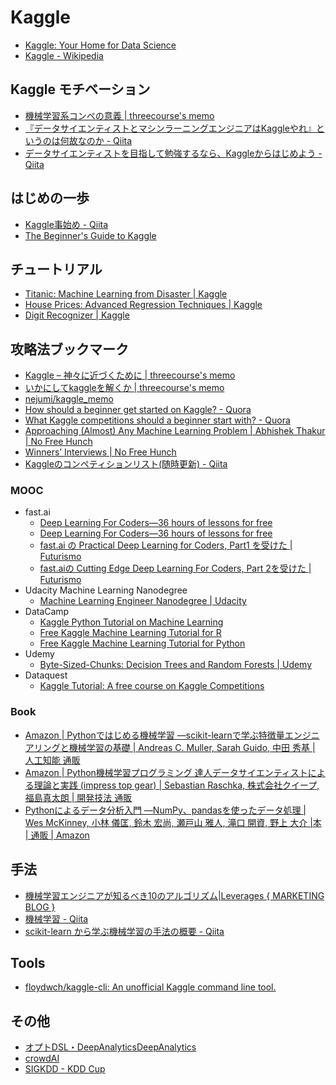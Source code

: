 # Kaggle
- [Kaggle: Your Home for Data Science](https://www.kaggle.com/)
- [Kaggle \- Wikipedia](https://ja.wikipedia.org/wiki/Kaggle)

## Kaggle モチベーション
- [機械学習系コンペの意義 \| threecourse's memo](http://threeprogramming.lolipop.jp/blog/?p=1077)
- [『データサイエンティストとマシンラーニングエンジニアはKaggleやれ』というのは何故なのか \- Qiita](http://qiita.com/shu_marubo/items/30999ca601fb6e8b1139)
- [データサイエンティストを目指して勉強するなら、Kaggleからはじめよう \- Qiita](http://qiita.com/KIKUYA-Takumi/items/13ac849582318f559271)

## はじめの一歩
- [Kaggle事始め \- Qiita](http://qiita.com/taka4sato/items/802c49f4debeaa7f43b7)
- [The Beginner's Guide to Kaggle](https://elitedatascience.com/beginner-kaggle)

## チュートリアル
- [Titanic: Machine Learning from Disaster \| Kaggle](https://www.kaggle.com/c/titanic)
- [House Prices: Advanced Regression Techniques \| Kaggle](https://www.kaggle.com/c/house-prices-advanced-regression-techniques)
- [Digit Recognizer \| Kaggle](https://www.kaggle.com/c/digit-recognizer)

## 攻略法ブックマーク
- [Kaggle – 神々に近づくために \| threecourse's memo](http://threeprogramming.lolipop.jp/blog/?p=921)
- [いかにしてkaggleを解くか \| threecourse's memo](http://threeprogramming.lolipop.jp/blog/?p=964)
- [nejumi/kaggle\_memo](https://github.com/nejumi/kaggle_memo)
- [How should a beginner get started on Kaggle? \- Quora](https://www.quora.com/How-should-a-beginner-get-started-on-Kaggle)
- [What Kaggle competitions should a beginner start with? \- Quora](https://www.quora.com/What-Kaggle-competitions-should-a-beginner-start-with-1)
- [Approaching \(Almost\) Any Machine Learning Problem \| Abhishek Thakur \| No Free Hunch](http://5047-presscdn.pagely.netdna-cdn.com/wp-content/uploads/2016/07/abhishek_24.png)
- [Winners’ Interviews \| No Free Hunch](http://blog.kaggle.com/category/winners-interviews/)
- [Kaggleのコンペティションリスト\(随時更新\) \- Qiita](http://qiita.com/TomHortons/items/54b2121a4c5eb0908920)

### MOOC
- fast.ai
  - [Deep Learning For Coders—36 hours of lessons for free](http://course.fast.ai/)
  - [Deep Learning For Coders—36 hours of lessons for free](http://course.fast.ai/part2.html)
  - [fast\.ai の Practical Deep Learning for Coders, Part1 を受けた \| Futurismo](http://futurismo.biz/archives/6440)
  - [fast\.aiの Cutting Edge Deep Learning For Coders, Part 2を受けた \| Futurismo](http://futurismo.biz/archives/6721)
- Udacity Machine Learning Nanodegree
  - [Machine Learning Engineer Nanodegree \| Udacity](https://www.udacity.com/course/machine-learning-engineer-nanodegree--nd009)
- DataCamp
  - [Kaggle Python Tutorial on Machine Learning](https://www.datacamp.com/community/open-courses/kaggle-python-tutorial-on-machine-learning#gs.2jhauTY)
  - [Free Kaggle Machine Learning Tutorial for R ](https://www.datacamp.com/community/blog/machine-learning-tutorial-for-r#gs.yqKVF4Q)
  - [Free Kaggle Machine Learning Tutorial for Python ](https://www.datacamp.com/community/blog/free-kaggle-machine-learning-tutorial-for-python#gs.1YSBzog)
- Udemy
  - [Byte\-Sized\-Chunks: Decision Trees and Random Forests \| Udemy](https://www.udemy.com/decision-trees-and-random-forests/)
- Dataquest
  - [Kaggle Tutorial: A free course on Kaggle Competitions](https://www.dataquest.io/course/kaggle-competitions)


### Book
- [Amazon \| Pythonではじめる機械学習 ―scikit\-learnで学ぶ特徴量エンジニアリングと機械学習の基礎 \| Andreas C\. Muller, Sarah Guido, 中田 秀基 \| 人工知能 通販](https://www.amazon.co.jp/Python%E3%81%A7%E3%81%AF%E3%81%98%E3%82%81%E3%82%8B%E6%A9%9F%E6%A2%B0%E5%AD%A6%E7%BF%92-scikit-learn%E3%81%A7%E5%AD%A6%E3%81%B6%E7%89%B9%E5%BE%B4%E9%87%8F%E3%82%A8%E3%83%B3%E3%82%B8%E3%83%8B%E3%82%A2%E3%83%AA%E3%83%B3%E3%82%B0%E3%81%A8%E6%A9%9F%E6%A2%B0%E5%AD%A6%E7%BF%92%E3%81%AE%E5%9F%BA%E7%A4%8E-Andreas-C-Muller/dp/4873117984/ref=sr_1_3?ie=UTF8&qid=1502625723&sr=8-3&keywords=%E6%A9%9F%E6%A2%B0%E5%AD%A6%E7%BF%92)
- [Amazon \| Python機械学習プログラミング 達人データサイエンティストによる理論と実践 \(impress top gear\) \| Sebastian Raschka, 株式会社クイープ, 福島真太朗 \| 開発技法 通販](https://www.amazon.co.jp/Python%E6%A9%9F%E6%A2%B0%E5%AD%A6%E7%BF%92%E3%83%97%E3%83%AD%E3%82%B0%E3%83%A9%E3%83%9F%E3%83%B3%E3%82%B0-%E9%81%94%E4%BA%BA%E3%83%87%E3%83%BC%E3%82%BF%E3%82%B5%E3%82%A4%E3%82%A8%E3%83%B3%E3%83%86%E3%82%A3%E3%82%B9%E3%83%88%E3%81%AB%E3%82%88%E3%82%8B%E7%90%86%E8%AB%96%E3%81%A8%E5%AE%9F%E8%B7%B5-impress-top-gear/dp/4844380605/ref=sr_1_5?s=books&ie=UTF8&qid=1502625909&sr=1-5&keywords=machine+learning)
- [Pythonによるデータ分析入門 ―NumPy、pandasを使ったデータ処理 \| Wes McKinney, 小林 儀匡, 鈴木 宏尚, 瀬戸山 雅人, 滝口 開資, 野上 大介 \|本 \| 通販 \| Amazon](https://www.amazon.co.jp/Python%E3%81%AB%E3%82%88%E3%82%8B%E3%83%87%E3%83%BC%E3%82%BF%E5%88%86%E6%9E%90%E5%85%A5%E9%96%80-_NumPy%E3%80%81pandas%E3%82%92%E4%BD%BF%E3%81%A3%E3%81%9F%E3%83%87%E3%83%BC%E3%82%BF%E5%87%A6%E7%90%86-Wes-McKinney/dp/4873116554/ref=pd_sim_14_4?_encoding=UTF8&psc=1&refRID=DCP6ZHPJJCVHGH7VARRJ)

## 手法
- [機械学習エンジニアが知るべき10のアルゴリズム\|Leverages \{ MARKETING BLOG \}](http://marketing.leverages.jp/post/158148558113/the-10-algorithms-machine-learning-engineers-need-to-kno)
- [機械学習 \- Qiita](http://qiita.com/aokikenichi/items/52c50c90c8328a3f4305)
- [scikit\-learn から学ぶ機械学習の手法の概要 \- Qiita](http://qiita.com/ynakayama/items/9c5867b6947aa41e9229)

## Tools
- [floydwch/kaggle\-cli: An unofficial Kaggle command line tool\.](https://github.com/floydwch/kaggle-cli)

## その他
- [オプトDSL・DeepAnalyticsDeepAnalytics](https://deepanalytics.jp/)
- [crowdAI](https://www.crowdai.org/)
- [SIGKDD \- KDD Cup](http://www.kdd.org/kdd-cup)

